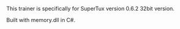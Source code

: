This trainer is specifically for SuperTux version 0.6.2 32bit version.

Built with memory.dll in C#.